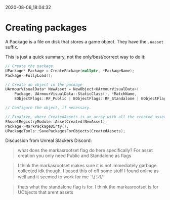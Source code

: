 2020-08-06_18:04:32

# Creating packages

A Package is a file on disk that stores a game object.
They have the `.uasset` suffix.

This is just a quick summary, not the only/best/correct way to do it:

```c++
// Create the package.
UPackage* Package = CreatePackage(nullptr, *PackageName);
Package->FullyLoad();

// Create an object in the package
UArmourVisualData* NewAsset = NewObject<UArmourVisualData>(
    Package, UArmourVisualData::StaticClass(), *MatchName,
    EObjectFlags::RF_Public | EObjectFlags::RF_Standalone | EObjectFlags::RF_MarkAsRootSet);

// Configure the object, if necessary.

// Finalize, where CreatedAssets is an array with all the created assets.
FAssetRegistryModule::AssetCreated(NewAsset);
Package->MarkPackageDirty();
UPackageTools::SavePackagesForObjects(CreatedAssets);
```

Discussion from Unreal Slackers Discord:

> what does the markasrootset flag do here specifically? For asset creation you only need Public and Standalone as flags

> I think the markasrootset makes sure it is not immediately garbage collected 
> idk though, I based this of off some stuff I found online as well
> and it seemed to work for me
> ¯\\_(ツ)_/¯

> thats what the standalone flag is for. I think the markasrootset is for UObjects that arent assets


